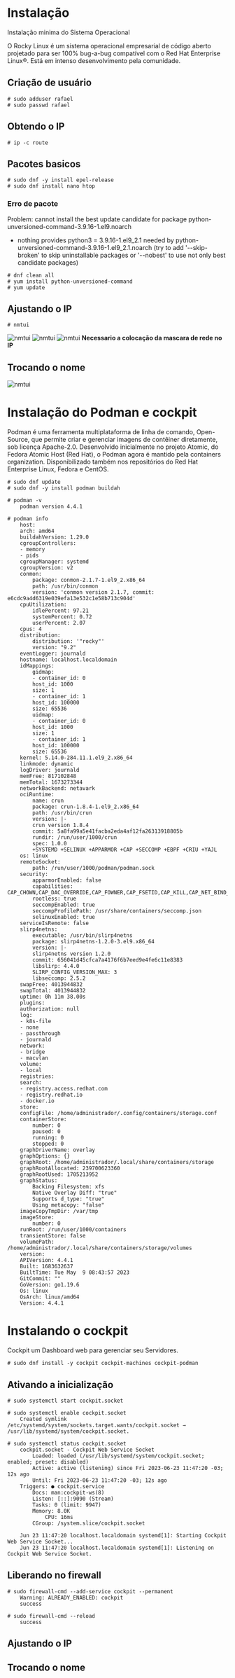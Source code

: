 # Instalação
 Instalação minima do Sistema Operacional

O Rocky Linux é um sistema operacional empresarial de código aberto projetado para ser 100% bug-a-bug compatível com o Red Hat Enterprise Linux®. Está em intenso desenvolvimento pela comunidade. 

## Criação de usuário
~~~~shell
# sudo adduser rafael
# sudo passwd rafael
~~~~

## Obtendo o IP
~~~~shell
# ip -c route
~~~~

## Pacotes basicos

~~~~shell
# sudo dnf -y install epel-release
# sudo dnf install nano htop
~~~~

### Erro de pacote


Problem: cannot install the best update candidate for package python-unversioned-command-3.9.16-1.el9.noarch
  - nothing provides python3 = 3.9.16-1.el9_2.1 needed by python-unversioned-command-3.9.16-1.el9_2.1.noarch
(try to add '--skip-broken' to skip uninstallable packages or '--nobest' to use not only best candidate packages)

~~~~shell
# dnf clean all
# yum install python-unversioned-command
# yum update
~~~~

## Ajustando o IP

~~~~shell
# nmtui
~~~~

![nmtui](img/nmtui.png)
![nmtui](img/nmtui-rede-2.png)
![nmtui](img/nmtui-rede-3.png)
**Necessario a colocação da mascara de rede no IP**

## Trocando o nome
![nmtui](img/nmtui-hostname-1.png)

# Instalação do Podman e cockpit

Podman é uma ferramenta multiplataforma de linha de comando, Open-Source, que permite criar e gerenciar imagens de contêiner diretamente, sob licença Apache-2.0. Desenvolvido inicialmente no projeto Atomic, do Fedora Atomic Host (Red Hat), o Podman agora é mantido pela containers organization. Disponibilizado também nos repositórios do Red Hat Enterprise Linux, Fedora e CentOS.

~~~~shell
# sudo dnf update
# sudo dnf -y install podman buildah 

# podman -v
    podman version 4.4.1

# podman info
    host:
    arch: amd64
    buildahVersion: 1.29.0
    cgroupControllers:
    - memory
    - pids
    cgroupManager: systemd
    cgroupVersion: v2
    conmon:
        package: conmon-2.1.7-1.el9_2.x86_64
        path: /usr/bin/conmon
        version: 'conmon version 2.1.7, commit: e6cdc9a4d6319e039efa13e532c1e58b713c904d'
    cpuUtilization:
        idlePercent: 97.21
        systemPercent: 0.72
        userPercent: 2.07
    cpus: 4
    distribution:
        distribution: '"rocky"'
        version: "9.2"
    eventLogger: journald
    hostname: localhost.localdomain
    idMappings:
        gidmap:
        - container_id: 0
        host_id: 1000
        size: 1
        - container_id: 1
        host_id: 100000
        size: 65536
        uidmap:
        - container_id: 0
        host_id: 1000
        size: 1
        - container_id: 1
        host_id: 100000
        size: 65536
    kernel: 5.14.0-284.11.1.el9_2.x86_64
    linkmode: dynamic
    logDriver: journald
    memFree: 817102848
    memTotal: 1673273344
    networkBackend: netavark
    ociRuntime:
        name: crun
        package: crun-1.8.4-1.el9_2.x86_64
        path: /usr/bin/crun
        version: |-
        crun version 1.8.4
        commit: 5a8fa99a5e41facba2eda4af12fa26313918805b
        rundir: /run/user/1000/crun
        spec: 1.0.0
        +SYSTEMD +SELINUX +APPARMOR +CAP +SECCOMP +EBPF +CRIU +YAJL
    os: linux
    remoteSocket:
        path: /run/user/1000/podman/podman.sock
    security:
        apparmorEnabled: false
        capabilities: CAP_CHOWN,CAP_DAC_OVERRIDE,CAP_FOWNER,CAP_FSETID,CAP_KILL,CAP_NET_BIND_SERVICE,CAP_SETFCAP,CAP_SETGID,CAP_SETPCAP,CAP_SETUID,CAP_SYS_CHROOT
        rootless: true
        seccompEnabled: true
        seccompProfilePath: /usr/share/containers/seccomp.json
        selinuxEnabled: true
    serviceIsRemote: false
    slirp4netns:
        executable: /usr/bin/slirp4netns
        package: slirp4netns-1.2.0-3.el9.x86_64
        version: |-
        slirp4netns version 1.2.0
        commit: 656041d45cfca7a4176f6b7eed9e4fe6c11e8383
        libslirp: 4.4.0
        SLIRP_CONFIG_VERSION_MAX: 3
        libseccomp: 2.5.2
    swapFree: 4013944832
    swapTotal: 4013944832
    uptime: 0h 11m 38.00s
    plugins:
    authorization: null
    log:
    - k8s-file
    - none
    - passthrough
    - journald
    network:
    - bridge
    - macvlan
    volume:
    - local
    registries:
    search:
    - registry.access.redhat.com
    - registry.redhat.io
    - docker.io
    store:
    configFile: /home/administrador/.config/containers/storage.conf
    containerStore:
        number: 0
        paused: 0
        running: 0
        stopped: 0
    graphDriverName: overlay
    graphOptions: {}
    graphRoot: /home/administrador/.local/share/containers/storage
    graphRootAllocated: 239700623360
    graphRootUsed: 1705213952
    graphStatus:
        Backing Filesystem: xfs
        Native Overlay Diff: "true"
        Supports d_type: "true"
        Using metacopy: "false"
    imageCopyTmpDir: /var/tmp
    imageStore:
        number: 0
    runRoot: /run/user/1000/containers
    transientStore: false
    volumePath: /home/administrador/.local/share/containers/storage/volumes
    version:
    APIVersion: 4.4.1
    Built: 1683632637
    BuiltTime: Tue May  9 08:43:57 2023
    GitCommit: ""
    GoVersion: go1.19.6
    Os: linux
    OsArch: linux/amd64
    Version: 4.4.1
~~~~

# Instalando o cockpit

Cockpit um Dashboard web para gerenciar seu Servidores.

~~~~shell
# sudo dnf install -y cockpit cockpit-machines cockpit-podman 
~~~~

## Ativando a inicialização

~~~~shell
# sudo systemctl start cockpit.socket
    
# sudo systemctl enable cockpit.socket
    Created symlink /etc/systemd/system/sockets.target.wants/cockpit.socket → /usr/lib/systemd/system/cockpit.socket.

# sudo systemctl status cockpit.socket
    cockpit.socket - Cockpit Web Service Socket
        Loaded: loaded (/usr/lib/systemd/system/cockpit.socket; enabled; preset: disabled)
        Active: active (listening) since Fri 2023-06-23 11:47:20 -03; 12s ago
        Until: Fri 2023-06-23 11:47:20 -03; 12s ago
    Triggers: ● cockpit.service
        Docs: man:cockpit-ws(8)
        Listen: [::]:9090 (Stream)
        Tasks: 0 (limit: 9947)
        Memory: 8.0K
            CPU: 16ms
        CGroup: /system.slice/cockpit.socket

    Jun 23 11:47:20 localhost.localdomain systemd[1]: Starting Cockpit Web Service Socket...
    Jun 23 11:47:20 localhost.localdomain systemd[1]: Listening on Cockpit Web Service Socket.
~~~~

## Liberando no firewall

~~~~shell
# sudo firewall-cmd --add-service cockpit --permanent
    Warning: ALREADY_ENABLED: cockpit
    success

# sudo firewall-cmd --reload
    success
~~~~

## Ajustando o IP

## Trocando o nome

